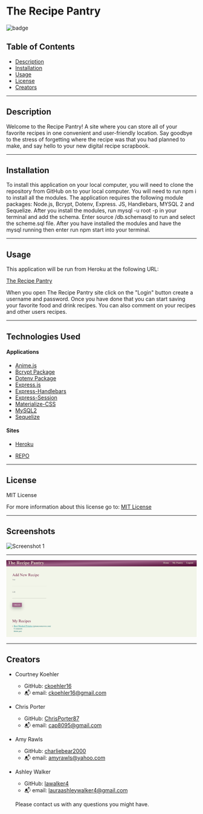 # The Recipe Pantry

![badge](https://img.shields.io/badge/License-MIT-yellow.svg)

## Table of Contents
- [Description](#description)
- [Installation](#installation)
- [Usage](#usage)
- [License](#license)
- [Creators](#Creators)

---

## Description

Welcome to the Recipe Pantry! A site where you can store all of your favorite recipes in one convenient and user-friendly location. Say goodbye to the stress of forgetting where the recipe was
that you had planned to make, and say hello to your new digital recipe scrapbook.

---

## Installation

To install this application on your local computer, you will need to clone the repository from GitHub on to your local computer. You will need to run npm i to install all the modules. The application requires the following module packages: Node.js, Bcrypt, Dotenv, Express. JS, Handlebars, MYSQL 2 and Sequelize. After you install the modules, run mysql -u root -p  in your terminal and add the schema. Enter source /db.schemasql to run and select the scheme.sql file. After you have installed the modules and have the mysql running then enter run npm start into your terminal. 

---

## Usage

This application will be run from Heroku at the following URL:

[The Recipe Pantry](https://shrouded-gorge-64455.herokuapp.com/)

When you open The Recipe Pantry site click on the "Login" button create a username and password. Once you have done that you can start saving your favorite food and drink recipes. You can also comment on your recipes and other users recipes.

---

## Technologies Used

#### Applications

- [Anime.js](https://animejs.com/documentation/)
- [Bcrypt Package](https://www.npmjs.com/package/bcrypt)
- [Dotenv Package](https://www.npmjs.com/package/dotenv)
- [Express.js](https://expressjs.com/en/starter/installing.html)
- [Express-Handlebars](https://handlebarsjs.com/guide/builtin-helpers.html#if)
- [Express-Session](https://www.npmjs.com/package/express-session)
- [Materialize-CSS](https://materializecss.com/)
- [MySQL2](https://www.mysql.com/)
- [Sequelize](https://sequelize.org/)

#### Sites

- [Heroku](https://shrouded-gorge-64455.herokuapp.com/)

- [REPO](https://github.com/charliebear2000/Food-andDrink-DB)

---

## License

MIT License

For more information about this license go to: [MIT License](http://choosealicense.com/licenses/mit/)

---

## Screenshots

![Screenshot 1](./public/images/Screenshot%201.PNG)

---

![Screenshot 2](./public/images/Screenshot%202.PNG)

---

## Creators

- Courtney Koehler
    - GitHub: [ckoehler16](https://github.com/ckoehler16)
    - :mailbox_with_mail: email: ckoehler16@gmail.com
- Chris Porter
    - GitHub: [ChrisPorter87](https://github.com/ChrisPorter87)
    - :mailbox_with_mail: email: cap8095@gmail.com
- Amy Rawls
    - GitHub: [charliebear2000](https://github.com/charliebear2000)
    - :mailbox_with_mail: email: amyrawls@yahoo.com
- Ashley Walker
    - GitHub: [lawalker4](https://github.com/lawalker4)
    - :mailbox_with_mail: email: lauraashleywalker4@gmail.com 


  Please contact us with any questions you might have.
